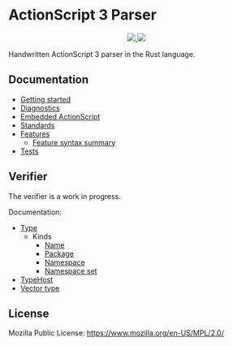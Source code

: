 # ActionScript 3 Parser

<p align="center">
  <a href="https://lib.rs/crates/as3_parser">
    <img src="https://img.shields.io/badge/lib.rs-green">
  </a>
  <a href="https://docs.rs/as3_parser">
    <img src="https://img.shields.io/badge/Rust%20API%20Documentation-gray">
  </a>
</p>

Handwritten ActionScript 3 parser in the Rust language.

## Documentation

* [Getting started](docs/getting-started.md)
* [Diagnostics](docs/diagnostics.md)
* [Embedded ActionScript](docs/embedded-actionscript.md)
* [Standards](docs/standards.md)
* [Features](docs/features.md)
  * [Feature syntax summary](docs/feature-syntax-summary.md)
* [Tests](docs/tests.md)

## Verifier

The verifier is a work in progress.

Documentation:

* [Type](docs/verifier/Type.md)
  * Kinds
    * [Name](docs/verifier/Type/kinds/name.md)
    * [Package](docs/verifier/Type/kinds/package.md)
    * [Namespace](docs/verifier/Type/kinds/namespace.md)
    * [Namespace set](docs/verifier/Type/kinds/namespace-set.md)
* [TypeHost](docs/verifier/TypeHost.md)
* [Vector type](docs/verifier/vector.md)

## License

Mozilla Public License: https://www.mozilla.org/en-US/MPL/2.0/